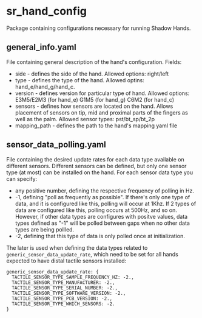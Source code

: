 # sr_hand_config

Package containing configurations necessary for running Shadow Hands.

## general_info.yaml

File containing general description of the hand's configuration. Fields:
- side - defines the side of the hand. Allowed options: right/left
- type - defines the type of the hand. Allowed optins: hand_e/hand_g/hand_c.
- version - defines version for particular type of hand. Allowed options: E3M5/E2M3 (for hand_e) G1M5 (for hand_g) C6M2 (for hand_c)
- sensors - defines how sensors are located on the hand. Allows placement of sensors on tip, mid and proximal parts of the fingers as well as the palm. Allowed sensor types: pst/bt_sp/bt_2p
- mapping_path - defines the path to the hand's mapping yaml file

## sensor_data_polling.yaml

File containing the desired update rates for each data type available on different sensors. Different sensors can be defined, but only one sensor type (at most) can be installed on the hand.
For each sensor data type you can specify:
- any positive number, defining the respective frequency of polling in Hz.
- -1, defining "poll as frequently as possible". If there's only one type of data, and it is configured like this, polling will occur at 1Khz. If 2 types of data are configured like this, polling occurs at 500Hz, and so on. However, if other data types are configures with positve values, data types defined as "-1" will be polled between gaps when no other data types are being pollled.
- -2, defining that this type of data is only polled once at initialization.

The later is used when defining the data types related to `generic_sensor_data_update_rate`, which need to be set for all hands expected to have distal tactile sensors installed:
```
generic_sensor_data_update_rate: {
  TACTILE_SENSOR_TYPE_SAMPLE_FREQUENCY_HZ: -2.,
  TACTILE_SENSOR_TYPE_MANUFACTURER: -2.,
  TACTILE_SENSOR_TYPE_SERIAL_NUMBER: -2.,
  TACTILE_SENSOR_TYPE_SOFTWARE_VERSION: -2.,
  TACTILE_SENSOR_TYPE_PCB_VERSION: -2.,
  TACTILE_SENSOR_TYPE_WHICH_SENSORS: -2.
}
```


